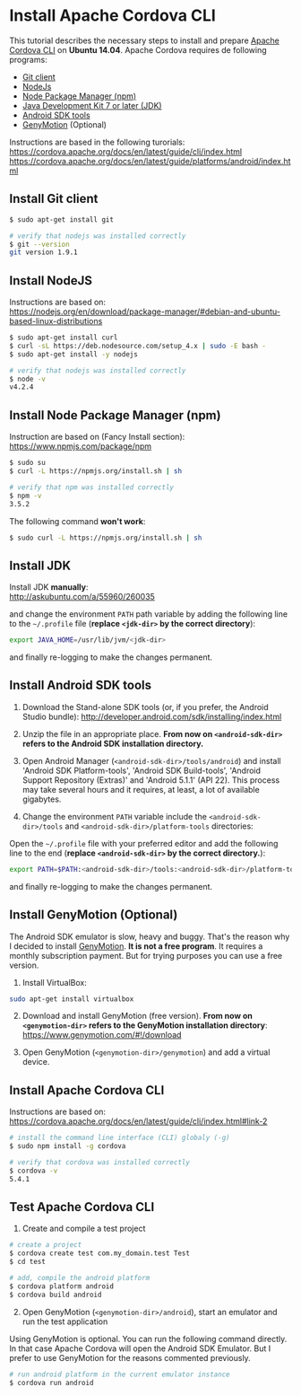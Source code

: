 # Install Apache Cordova CLI

This tutorial describes the necessary steps to install and prepare [Apache Cordova CLI](https://cordova.apache.org/) on **Ubuntu 14.04**. Apache Cordova requires de following programs:

* [Git client](https://git-scm.com/)
* [NodeJs](https://nodejs.org/en/)
* [Node Package Manager (npm)](https://www.npmjs.com/)
* [Java Development Kit 7 or later (JDK)](http://www.oracle.com/technetwork/java/javase/downloads/index.html)
* [Android SDK tools](http://developer.android.com/sdk/installing/index.html)
* [GenyMotion](https://www.genymotion.com/#!/) (Optional)

Instructions are based in the following turorials:  
https://cordova.apache.org/docs/en/latest/guide/cli/index.html
https://cordova.apache.org/docs/en/latest/guide/platforms/android/index.html

## Install Git client

```bash
$ sudo apt-get install git

# verify that nodejs was installed correctly
$ git --version
git version 1.9.1
```

## Install NodeJS

Instructions are based on:  
https://nodejs.org/en/download/package-manager/#debian-and-ubuntu-based-linux-distributions

```bash
$ sudo apt-get install curl
$ curl -sL https://deb.nodesource.com/setup_4.x | sudo -E bash -
$ sudo apt-get install -y nodejs

# verify that nodejs was installed correctly
$ node -v
v4.2.4
```

## Install Node Package Manager (npm)
Instruction are based on (Fancy Install section):  
https://www.npmjs.com/package/npm

```bash
$ sudo su
$ curl -L https://npmjs.org/install.sh | sh

# verify that npm was installed correctly
$ npm -v
3.5.2
```

The following command **won't work**:
```bash
$ sudo curl -L https://npmjs.org/install.sh | sh
```

## Install JDK
Install JDK **manually**:  
http://askubuntu.com/a/55960/260035

and change the environment `PATH` path variable by adding the following line to the `~/.profile` file (**replace `<jdk-dir>` by the correct directory**):
```bash
export JAVA_HOME=/usr/lib/jvm/<jdk-dir>
```

and finally re-logging to make the changes permanent.

## Install Android SDK tools

1. Download the Stand-alone SDK tools (or, if you prefer, the Android Studio bundle):  http://developer.android.com/sdk/installing/index.html

2. Unzip the file in an appropriate place. **From now on `<android-sdk-dir>` refers to the Android SDK installation directory.**

3. Open Android Manager (`<android-sdk-dir>/tools/android`) and install 'Android SDK Platform-tools', 'Android SDK Build-tools', 'Android Support Repository (Extras)' and 'Android 5.1.1' (API 22). This process may take several hours and it requires, at least, a lot of available gigabytes.

4. Change the environment `PATH` variable include the `<android-sdk-dir>/tools` and `<android-sdk-dir>/platform-tools` directories:

  Open the `~/.profile` file with your preferred editor and add the following line to the end (**replace `<android-sdk-dir>` by the correct directory.**):
  ```bash
  export PATH=$PATH:<android-sdk-dir>/tools:<android-sdk-dir>/platform-tools/
  ```

  and finally re-logging to make the changes permanent.
  
## Install GenyMotion (Optional)

The Android SDK emulator is slow, heavy and buggy. That's the reason why I decided to install [GenyMotion](https://www.genymotion.com). **It is not a free program**. It requires a monthly subscription payment. But for trying purposes you can use a free version.

1. Install VirtualBox:
  ```bash
  sudo apt-get install virtualbox
  ```

2. Download and install GenyMotion (free version). **From now on `<genymotion-dir>` refers to the GenyMotion installation directory**:  
https://www.genymotion.com/#!/download

3. Open GenyMotion (`<genymotion-dir>/genymotion`) and add a virtual device.

## Install Apache Cordova CLI
Instructions are based on:  
https://cordova.apache.org/docs/en/latest/guide/cli/index.html#link-2

```bash
# install the command line interface (CLI) globaly (-g)
$ sudo npm install -g cordova

# verify that cordova was installed correctly
$ cordova -v
5.4.1
```
  
## Test Apache Cordova CLI

1. Create and compile a test project

  ```bash
  # create a project
  $ cordova create test com.my_domain.test Test
  $ cd test
  
  # add, compile the android platform
  $ cordova platform android
  $ cordova build android
  ```
2. Open GenyMotion (`<genymotion-dir>/android`), start an emulator and run the test application

  Using GenyMotion is optional. You can run the following command directly. In that case Apache Cordova will open the Android SDK Emulator. But I prefer to use GenyMotion for the reasons commented previously.
  
  ```bash
  # run android platform in the current emulator instance
  $ cordova run android
  ```
